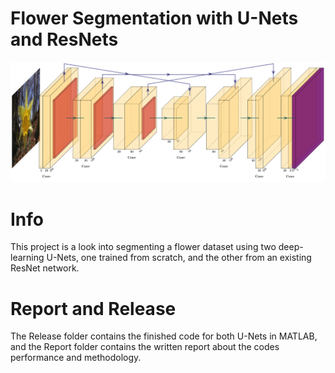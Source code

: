 
# Flower Segmentation with U-Nets and ResNets

![alt text](unet.png "U-net")

# Info

This project is a look into segmenting a flower dataset using two deep-learning U-Nets, one trained from scratch, and the other from an existing ResNet network.

# Report and Release

The Release folder contains the finished code for both U-Nets in MATLAB, and the Report folder contains the written report about the codes performance and methodology.

